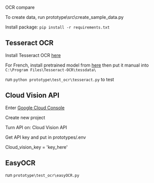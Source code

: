 OCR compare

To create data, run prototype\src\create_sample_data.py

Install package: `pip install -r requirements.txt`

## Tesseract OCR

Install Tesseract OCR [here](https://www.youtube.com/watch?v=2kWvk4C1pMo)

For French, install pretrained model from [here](https://github.com/tesseract-ocr/tessdata/raw/main/fra.traineddata) then put it manual into `C:\Program Files\Tesseract-OCR\tessdata\`

run `python prototype\test_ocr\tesseract.py` to test

## Cloud Vision API

Enter [Google Cloud Console](https://console.cloud.google.com/)

Create new project

Turn API on: Cloud Vision API

Get API key and put in prototypes/.env

Cloud_vision_key = 'key_here'

## EasyOCR

run `prototype\test_ocr\easyOCR.py`
